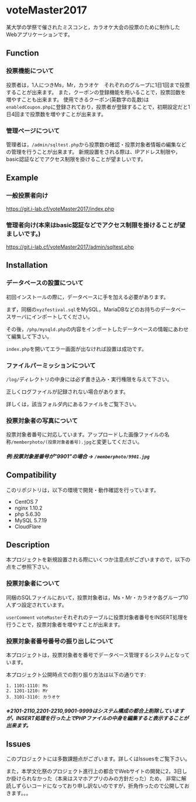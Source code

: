 # voteMaster2017
某大学の学祭で催されたミスコンと，カラオケ大会の投票のために制作したWebアプリケーションです。

## Function

### 投票機能について
投票者は，1人につきMs，Mr，カラオケ　それぞれのグループに1日1回まで投票することが出来ます。
また，クーポンの登録機能を用いることで，投票回数を増やすことも出来ます。
使用できるクーポン(英数字の乱数)は`enabledCoupon.php`に登録されており，投票者が登録することで，初期設定だと1日4回まで投票数を増やすことが出来ます。

### 管理ページについて
管理者は，`/admin/sqltest.php`から投票数の確認・投票対象者情報の編集などの管理を行うことが出来ます。
新規設置をされる際は、IPアドレス制限や，basic認証などでアクセス制限を掛けることが望ましいです。

## Example
### 一般投票者向け
https://git.i-lab.cf/voteMaster2017/index.php


### 管理者向け(本来はbasic認証などでアクセス制限を掛けることが望ましいです。)
https://git.i-lab.cf/voteMaster2017/admin/sqltest.php

## Installation

### データベースの設置について
初回インストールの際に，データベースに手を加える必要があります。


まず，同梱の`xyzfestival.sql`をMySQL，MariaDBなどのお持ちのデータベースサーバにインポートしてください。


その後，`/php/mysqld.php`の内容をインポートしたデータベースの情報にあわせて編集して下さい。


`index.php`を開いてエラー画面が出なければ設置は成功です。


### ファイルパーミッションについて
`/log/`ディレクトリの中身には必ず書き込み・実行権限を与えて下さい。


正しくログファイルが記録されない場合があります。


詳しくは，該当フォルダ内にあるファイルをご覧下さい。



### 投票対象者の写真について
投票対象者番号に対応しています。アップロードした画像ファイルの名称`/memberphoto/(投票対象者番号).jpg`と変更してください。


##### 例:投票対象差番号が"9901"の場合 -> `/memberphoto/9901.jpg`

## Compatibility
このリポジトリは，以下の環境で開発・動作確認を行っています。
 - CentOS 7
 - nginx 1.10.2
 - php 5.6.30
 - MySQL 5.7.19
 - CloudFlare

## Description
本プロジェクトを新規設置される際にいくつか注意点がございますので，以下の点をご参照下さい。


### 投票対象者について
同梱のSQLファイルにおいて，投票対象者は，Ms・Mr・カラオケ各グループ10人ずつ設定されています。


`userComment` `voteMaster`それぞれのテーブルに投票対象者番号をINSERT処理を行うことで，投票対象者を増やすことが出来ます。



### 投票対象者番号番号の振り出しについて
本プロジェクトは，投票対象者を番号でデータベース管理するシステムとなっています。


本プロジェクト公開時点での割り振り方法は以下の通りです:


```
1. 1101-1110: Ms
2. 1201-1210: Mr
3. 3101-3110: カラオケ
```

##### ※2101-2110,2201-2210,9901-9999はシステム構成の都合上削除していますが，INSERT処理を行った上でPHPファイルの中身を編集すると表示することが出来ます。

## Issues
このプロジェクトには多数課題点がございます。詳しくはIssuesをご覧下さい。


また，本学文化祭のプロジェクト進行上の都合でWebサイトの開発に2，3日しか掛けられなかった（本来はスマホアプリのみの方針だった）ため，
非常に解読しずらいコードになっており申し訳ないのですが，折角作ったので公開しておきます。。。
